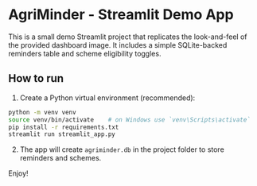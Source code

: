 
# AgriMinder - Streamlit Demo App

This is a small demo Streamlit project that replicates the look-and-feel of the provided dashboard image.
It includes a simple SQLite-backed reminders table and scheme eligibility toggles.

## How to run

1. Create a Python virtual environment (recommended):
```bash
python -m venv venv
source venv/bin/activate    # on Windows use `venv\Scripts\activate`
pip install -r requirements.txt
streamlit run streamlit_app.py
```

2. The app will create `agriminder.db` in the project folder to store reminders and schemes.

Enjoy!
